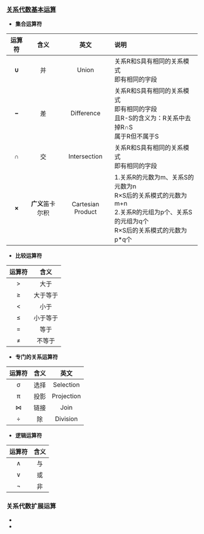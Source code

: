 ### [关系代数基本运算](https://blog.csdn.net/zanfeng/article/details/78042505)
  + **集合运算符**
  
  |运算符|含义|英文|说明
  |:---:|:---:|:---:|:---|
  |**∪**|并|Union|关系R和S具有相同的关系模式<br>即有相同的字段|
  |**−**|差|Difference|关系R和S具有相同的关系模式<br>即有相同的字段<br>且R-S的含义为：R关系中去掉R∩S<br>属于R但不属于S|
  |**∩**|交|Intersection|关系R和S具有相同的关系模式<br>即有相同的字段|
  |**×**|**广义**笛卡尔积|Cartesian Product|1.关系R的元数为m、关系S的元数为n<br>R×S后的关系模式的元数为m+n<br>2.关系R的元组为p个、关系S的元组为q个<br>R×S后的关系模式的元数为p*q个|
  + **比较运算符**
  
  |运算符|含义|
  |:---:|:---:|
  |>|大于|
  |≥|大于等于|
  |<|小于|
  |≤|小于等于|
  |=|等于|
  |≠|不等于|
  + **专门的关系运算符**
  
  |运算符|含义|英文|
  |:---:|:---:|:---:|
  |σ|选择|Selection|
  |π|投影|Projection|
  |⋈|链接|Join|
  |÷|除|Division|
  + **逻辑运算符**
  
  |运算符|含义|
  |:---:|:---:|
  |∧|与|
  |∨|或|
  |¬|非|
  
### 关系代数扩展运算
  + 
  +
